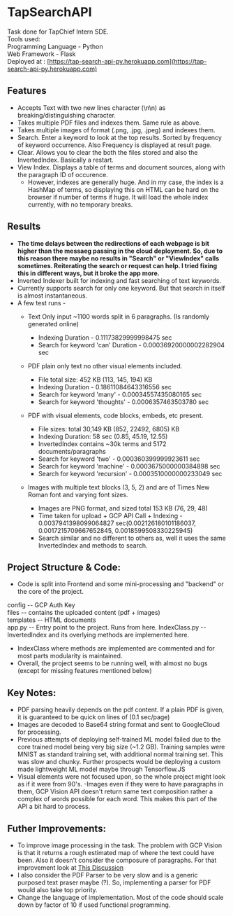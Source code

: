 # TapSearchAPI

Task done for TapChief Intern SDE.  
Tools used:  
Programming Language - Python  
Web Framework - Flask  
Deployed at : [https://tap-search-api-py.herokuapp.com](https://tap-search-api-py.herokuapp.com)
  
## Features  
- Accepts Text with two new lines character (\n\n) as breaking/distinguishing character.
- Takes multiple PDF files and indexes them. Same rule as above.
- Takes multiple images of format (.png, .jpg, .jpeg) and indexes them.
- Search. Enter a keyword to look at the top results. Sorted by frequency of keyword occurrence. Also Frequency is displayed at result page.
- Clear. Allows you to clear the both the files stored and also the InvertedIndex. Basically a restart.
- View Index. Displays a table of terms and document sources, along with the paragraph ID of occurence.
    - However, indexes are generally huge. And in my case, the index is a HashMap of terms, so displaying this on HTML can be hard on the browser if number of terms if huge. It will load the whole index currently, with no temporary breaks.

## Results
- **The time delays between the redirections of each webpage is bit higher than the messaeg passing in the cloud deployment. So, due to this reason there maybe no results in "Search" or "ViewIndex" calls sometimes. Reiterating the search or request can help. I tried fixing this in different ways, but it broke the app more.**
- Inverted Indexer built for indexing and fast searching of text keywords.
- Currently supports search for only one keyword. But that search in itself is almost instantaneous.
- A few test runs - 
    * Text Only input ~1100 words split in 6 paragraphs. (Is randomly generated online)
        * Indexing Duration - 0.11173829999998475 sec
        * Search for keyword 'can' Duration - 0.00036920000002282904 sec  
        
    * PDF plain only text no other visual elements included.
        * File total size: 452 KB (113, 145, 194) KB
        * Indexing Duration - 0.18611084643316556 sec
        * Search for keyword 'many' - 0.00034557435080165 sec
        * Search for keyword 'thoughts' - 0.0006357463503780 sec  
        
    * PDF with visual elements, code blocks, embeds, etc present.
        * File  sizes: total 30,149 KB (852, 22492, 6805) KB
        * Indexing Duration: 58 sec (0.85, 45.19, 12.55)
        * InvertedIndex contains ~30k terms and 5172 documents/paragraphs
        * Search for keyword 'two' - 0.000360399999923611 sec
        * Search for keyword 'machine' - 0.0003675000000384898 sec
        * Search for keyword 'recursion' - 0.0003510000000233049 sec  
        
    * Images with multiple text blocks (3, 5, 2) and are of Times New Roman font and varying font sizes.
        * Images are PNG format, and sized total 153 KB (76, 29, 48)
        * Time taken for upload + GCP API Call + Indexing - 0.0037941398099064827 sec‬(0.002126180101186037, 0.0017215709667652845, 0.0018599508330225945)
        * Search similar and no different to others as, well it uses the same InvertedIndex and methods to search.  
          
## Project Structure & Code:
- Code is split into Frontend and some mini-processing and "backend" or the core of the project.   

config -- GCP Auth Key  
files -- contains the uploaded content (pdf + images)  
templates -- HTML documents  
app.py -- Entry point to the project. Runs from here.
IndexClass.py -- InvertedIndex and its overlying methods are implemented here.  

- IndexClass where methods are implemented are commented and for most parts modularity is maintained.
- Overall, the project seems to be running well, with almost no bugs (except for missing features mentioned below)

  
## Key Notes:
- PDF parsing heavily depends on the pdf content. If a plain PDF is given, it is guaranteed to be quick on lines of (0.1 sec/page)
- Images are decoded to Base64 string format and sent to GoogleCloud for processing. 
- Previous attempts of deploying self-trained ML model failed due to the core trained model being very big size (~1.2 GB). Training samples were MNIST as standard training set, with additional normal training set. This was slow and chunky. Further prospects would be deploying a custom made lightweight ML model maybe through Tensorflow.JS
- Visual elements were not focused upon, so the whole project might look as if it were from 90's.
-Images even if they were to have paragraphs in them, GCP Vision API doesn't return same text composition rather a complex of words possible for each word. This makes this part of the API a bit hard to process.
        
## Futher Improvements:
- To improve image processing in the task. The problem with GCP Vision is that it returns a rough estimated map of where the text could have been. Also it doesn't consider the composure of paragraphs. For that improvement look at [This Discussion](https://stackoverflow.com/questions/42325484/how-to-split-an-image-into-clean-paragraphs-in-python-opencv)
- I also consider the PDF Parser to be very slow and is a generic purposed text praser maybe (?). So, implementing a parser  for PDF would also take top priority.
- Change the language of implementation. Most of the code should scale down by factor of 10 if used functional programming.
